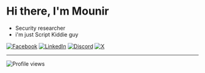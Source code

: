 # Hi there, I'm Mounir

- Security researcher
- i'm just Script Kiddie guy  


[![Facebook](https://img.shields.io/badge/Facebook-1877F2?style=for-the-badge&logo=facebook&logoColor=white)](https://facebook.com/mounir.elsrogy)
[![LinkedIn](https://img.shields.io/badge/LinkedIn-0077B5?style=for-the-badge&logo=linkedin&logoColor=white)](https://linkedin.com/in/mounir-elsrogy-5a6406327)
[![Discord](https://img.shields.io/badge/Discord-5865F2?style=for-the-badge&logo=discord&logoColor=white)](https://discordapp.com/users/887256350747418664)
[![X](https://img.shields.io/badge/X-000000?style=for-the-badge&logo=x&logoColor=white)](https://x.com/yourprofile)

---

![Profile views](https://komarev.com/ghpvc/?username=yourgithubusername&style=flat-square)

